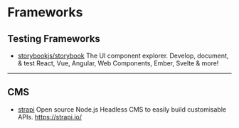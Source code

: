 # Frameworks

## Testing Frameworks

- [storybookjs/storybook](https://github.com/storybookjs/storybook)
  The UI component explorer. Develop, document, & test React, Vue, Angular, Web Components, Ember, Svelte & more!

---

## CMS

- [strapi](https://github.com/strapi/strapi)
  Open source Node.js Headless CMS to easily build customisable APIs. <https://strapi.io/>
